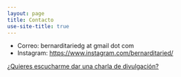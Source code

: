 ```yaml
---
layout: page
title: Contacto
use-site-title: true
---
```


- Correo: bernarditariedg at gmail dot com
- Instagram: <https://www.instagram.com/bernarditaried/>


[¿Quieres escucharme dar una charla de divulgación?](https://www.facebook.com/centrodeastrofisicacata/videos/918578238632478)
